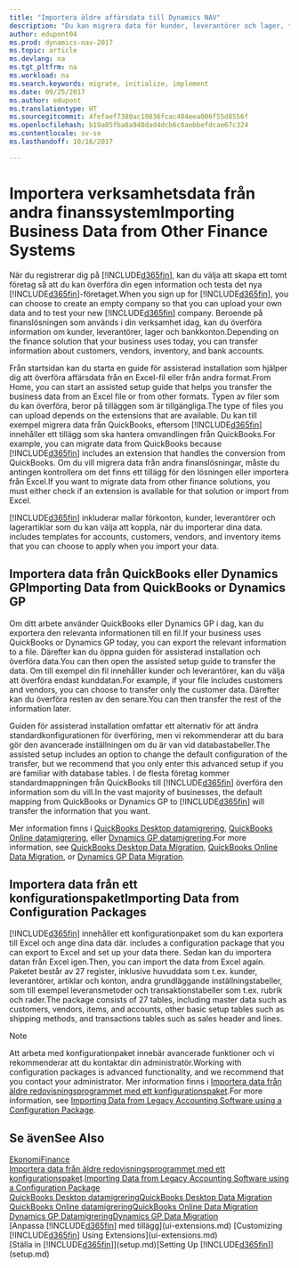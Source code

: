 ```yaml
---
title: "Importera äldre affärsdata till Dynamics NAV"
description: "Du kan migrera data för kunder, leverantörer och lager, till exempel Excel, QuickBooks eller Dynamics GP till Dynamics NAV."
author: edupont04
ms.prod: dynamics-nav-2017
ms.topic: article
ms.devlang: na
ms.tgt_pltfrm: na
ms.workload: na
ms.search.keywords: migrate, initialize, implement
ms.date: 09/25/2017
ms.author: edupont
ms.translationtype: HT
ms.sourcegitcommit: 4fefaef7380ac10836fcac404eea006f55d8556f
ms.openlocfilehash: b19a05fba8a940dad4dcb6c8aebbefdcae67c324
ms.contentlocale: sv-se
ms.lasthandoff: 10/16/2017

---
```

# <a name="importing-business-data-from-other-finance-systems"></a><span data-ttu-id="9fe6b-103">Importera verksamhetsdata från andra finanssystem</span><span class="sxs-lookup"><span data-stu-id="9fe6b-103">Importing Business Data from Other Finance Systems</span></span>
<span data-ttu-id="9fe6b-104">När du registrerar dig på [!INCLUDE[d365fin](includes/d365fin_md.md)], kan du välja att skapa ett tomt företag så att du kan överföra din egen information och testa det nya [!INCLUDE[d365fin](includes/d365fin_md.md)]-företaget.</span><span class="sxs-lookup"><span data-stu-id="9fe6b-104">When you sign up for [!INCLUDE[d365fin](includes/d365fin_md.md)], you can choose to create an empty company so that you can upload your own data and to test your new [!INCLUDE[d365fin](includes/d365fin_md.md)] company.</span></span> <span data-ttu-id="9fe6b-105">Beroende på finanslösningen som används i din verksamhet idag, kan du överföra information om kunder, leverantörer, lager och bankkonton.</span><span class="sxs-lookup"><span data-stu-id="9fe6b-105">Depending on the finance solution that your business uses today, you can transfer information about customers, vendors, inventory, and bank accounts.</span></span>  

<span data-ttu-id="9fe6b-106">Från startsidan kan du starta en guide för assisterad installation som hjälper dig att överföra affärsdata från en Excel-fil eller från andra format.</span><span class="sxs-lookup"><span data-stu-id="9fe6b-106">From Home, you can start an assisted setup guide that helps you transfer the business data from an Excel file or from other formats.</span></span> <span data-ttu-id="9fe6b-107">Typen av filer som du kan överföra, beror på tilläggen som är tillgängliga.</span><span class="sxs-lookup"><span data-stu-id="9fe6b-107">The type of files you can upload depends on the extensions that are available.</span></span> <span data-ttu-id="9fe6b-108">Du kan till exempel migrera data från QuickBooks, eftersom [!INCLUDE[d365fin](includes/d365fin_md.md)] innehåller ett tillägg som ska hantera omvandlingen från QuickBooks.</span><span class="sxs-lookup"><span data-stu-id="9fe6b-108">For example, you can migrate data from QuickBooks because [!INCLUDE[d365fin](includes/d365fin_md.md)] includes an extension that handles the conversion from QuickBooks.</span></span> <span data-ttu-id="9fe6b-109">Om du vill migrera data från andra finanslösningar, måste du antingen kontrollera om det finns ett tillägg för den lösningen eller importera från Excel.</span><span class="sxs-lookup"><span data-stu-id="9fe6b-109">If you want to migrate data from other finance solutions, you must either check if an extension is available for that solution or import from Excel.</span></span>  

[!INCLUDE[d365fin](includes/d365fin_md.md)]<span data-ttu-id="9fe6b-110"> inkluderar mallar förkonton, kunder, leverantörer och lagerartiklar som du kan välja att koppla, när du importerar dina data.</span><span class="sxs-lookup"><span data-stu-id="9fe6b-110"> includes templates for accounts, customers, vendors, and inventory items that you can choose to apply when you import your data.</span></span>  

## <a name="importing-data-from-quickbooks-or-dynamics-gp"></a><span data-ttu-id="9fe6b-111">Importera data från QuickBooks eller Dynamics GP</span><span class="sxs-lookup"><span data-stu-id="9fe6b-111">Importing Data from QuickBooks or Dynamics GP</span></span>
<span data-ttu-id="9fe6b-112">Om ditt arbete använder QuickBooks eller Dynamics GP i dag, kan du exportera den relevanta informationen till en fil.</span><span class="sxs-lookup"><span data-stu-id="9fe6b-112">If your business uses QuickBooks or Dynamics GP today, you can export the relevant information to a file.</span></span> <span data-ttu-id="9fe6b-113">Därefter kan du öppna guiden för assisterad installation och överföra data.</span><span class="sxs-lookup"><span data-stu-id="9fe6b-113">You can then open the assisted setup guide to transfer the data.</span></span>
<span data-ttu-id="9fe6b-114">Om till exempel din fil innehåller kunder och leverantörer, kan du välja att överföra endast kunddatan.</span><span class="sxs-lookup"><span data-stu-id="9fe6b-114">For example, if your file includes customers and vendors, you can choose to transfer only the customer data.</span></span> <span data-ttu-id="9fe6b-115">Därefter kan du överföra resten av den senare.</span><span class="sxs-lookup"><span data-stu-id="9fe6b-115">You can then transfer the rest of the information later.</span></span>  

<span data-ttu-id="9fe6b-116">Guiden för assisterad installation omfattar ett alternativ för att ändra standardkonfigurationen för överföring, men vi rekommenderar att du bara gör den avancerade inställningen om du är van vid databastabeller.</span><span class="sxs-lookup"><span data-stu-id="9fe6b-116">The assisted setup includes an option to change the default configuration of the transfer, but we recommend that you only enter this advanced setup if you are familiar with database tables.</span></span> <span data-ttu-id="9fe6b-117">I de flesta företag kommer standardmappningen från QuickBooks till [!INCLUDE[d365fin](includes/d365fin_md.md)] överföra den information som du vill.</span><span class="sxs-lookup"><span data-stu-id="9fe6b-117">In the vast majority of businesses, the default mapping from QuickBooks or Dynamics GP to [!INCLUDE[d365fin](includes/d365fin_md.md)] will transfer the information that you want.</span></span>  

<span data-ttu-id="9fe6b-118">Mer information finns i [QuickBooks Desktop datamigrering](ui-extensions-quickbooks-data-migration.md), [QuickBooks Online datamigrering](ui-extensions-quickbooks-online-data-migration.md), eller [Dynamics GP datamigrering](ui-extensions-dynamicsgp-data-migration.md).</span><span class="sxs-lookup"><span data-stu-id="9fe6b-118">For more information, see [QuickBooks Desktop Data Migration](ui-extensions-quickbooks-data-migration.md), [QuickBooks Online Data Migration](ui-extensions-quickbooks-online-data-migration.md), or [Dynamics GP Data Migration](ui-extensions-dynamicsgp-data-migration.md).</span></span>  

## <a name="importing-data-from-configuration-packages"></a><span data-ttu-id="9fe6b-119">Importera data från ett konfigurationspaket</span><span class="sxs-lookup"><span data-stu-id="9fe6b-119">Importing Data from Configuration Packages</span></span>
[!INCLUDE[d365fin](includes/d365fin_md.md)]<span data-ttu-id="9fe6b-120"> innehåller ett konfigurationpaket som du kan exportera till Excel och ange dina data där.</span><span class="sxs-lookup"><span data-stu-id="9fe6b-120"> includes a configuration package that you can export to Excel and set up your data there.</span></span> <span data-ttu-id="9fe6b-121">Sedan kan du importera datan från Excel igen.</span><span class="sxs-lookup"><span data-stu-id="9fe6b-121">Then, you can import the data from Excel again.</span></span> <span data-ttu-id="9fe6b-122">Paketet består av 27 register, inklusive huvuddata som t.ex. kunder, leverantörer, artiklar och konton, andra grundläggande inställningstabeller, som till exempel leveransmetoder och transaktionstabeller som t.ex. rubrik och rader.</span><span class="sxs-lookup"><span data-stu-id="9fe6b-122">The package consists of 27 tables, including master data such as customers, vendors, items, and accounts, other basic setup tables such as shipping methods, and transactions tables such as sales header and lines.</span></span>  

> [!NOTE]  
>   <span data-ttu-id="9fe6b-123">Att arbeta med konfigurationpaket innebär avancerade funktioner och vi rekommenderar att du kontaktar din administratör.</span><span class="sxs-lookup"><span data-stu-id="9fe6b-123">Working with configuration packages is advanced functionality, and we recommend that you contact your administrator.</span></span> <span data-ttu-id="9fe6b-124">Mer information finns i [Importera data från äldre redovisningsprogrammet med ett konfigurationspaket](across-import-data-configuration-packages.md).</span><span class="sxs-lookup"><span data-stu-id="9fe6b-124">For more information, see [Importing Data from Legacy Accounting Software using a Configuration Package](across-import-data-configuration-packages.md).</span></span>  

## <a name="see-also"></a><span data-ttu-id="9fe6b-125">Se även</span><span class="sxs-lookup"><span data-stu-id="9fe6b-125">See Also</span></span>
[<span data-ttu-id="9fe6b-126">Ekonomi</span><span class="sxs-lookup"><span data-stu-id="9fe6b-126">Finance</span></span>](finance.md)  
<span data-ttu-id="9fe6b-127">[Importera data från äldre redovisningsprogrammet med ett konfigurationspaket](across-import-data-configuration-packages.md).</span><span class="sxs-lookup"><span data-stu-id="9fe6b-127">[Importing Data from Legacy Accounting Software using a Configuration Package](across-import-data-configuration-packages.md)</span></span>  
[<span data-ttu-id="9fe6b-128">QuickBooks Desktop datamigrering</span><span class="sxs-lookup"><span data-stu-id="9fe6b-128">QuickBooks Desktop Data Migration</span></span>](ui-extensions-quickbooks-data-migration.md)  
[<span data-ttu-id="9fe6b-129">QuickBooks Online datamigrering</span><span class="sxs-lookup"><span data-stu-id="9fe6b-129">QuickBooks Online Data Migration</span></span>](ui-extensions-quickbooks-online-data-migration.md)  
[<span data-ttu-id="9fe6b-130">Dynamics GP Datamigrering</span><span class="sxs-lookup"><span data-stu-id="9fe6b-130">Dynamics GP Data Migration</span></span>](ui-extensions-dynamicsgp-data-migration.md)  
<span data-ttu-id="9fe6b-131">[Anpassa [!INCLUDE[d365fin](includes/d365fin_md.md)] med tillägg](ui-extensions.md) </span><span class="sxs-lookup"><span data-stu-id="9fe6b-131">[Customizing [!INCLUDE[d365fin](includes/d365fin_md.md)] Using Extensions](ui-extensions.md) </span></span>  
<span data-ttu-id="9fe6b-132">[Ställa in [!INCLUDE[d365fin](includes/d365fin_md.md)]](setup.md)</span><span class="sxs-lookup"><span data-stu-id="9fe6b-132">[Setting Up [!INCLUDE[d365fin](includes/d365fin_md.md)]](setup.md)</span></span>

## 


